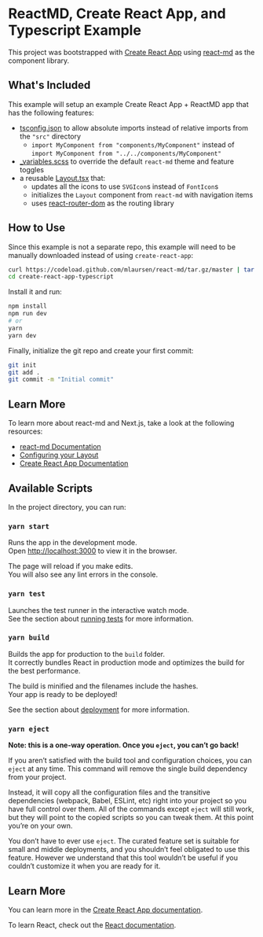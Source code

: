 # ReactMD, Create React App, and Typescript Example

This project was bootstrapped with
[Create React App](https://github.com/facebook/create-react-app) using
[react-md](https://react-md.dev) as the component library.

## What's Included

This example will setup an example Create React App + ReactMD app that has the
following features:

- [tsconfig.json](./tsconfig.json) to allow absolute imports instead of relative
  imports from the `"src"` directory
  - `import MyComponent from "components/MyComponent"` instead of
    `import MyComponent from "../../components/MyComponent"`
- [\_variables.scss](./src/_variables.scss) to override the default `react-md`
  theme and feature toggles
- a reusable [Layout.tsx](./src/components/Layout/Layout.tsx) that:
  - updates all the icons to use `SVGIcon`s instead of `FontIcon`s
  - initializes the `Layout` component from `react-md` with navigation items
  - uses [react-router-dom](https://www.npmjs.com/package/react-router-dom) as
    the routing library

## How to Use

Since this example is not a separate repo, this example will need to be manually
downloaded instead of using `create-react-app`:

```bash
curl https://codeload.github.com/mlaursen/react-md/tar.gz/master | tar -xz --strip=2 react-md-master/examples/create-react-app-typescript
cd create-react-app-typescript
```

Install it and run:

```sh
npm install
npm run dev
# or
yarn
yarn dev
```

Finally, initialize the git repo and create your first commit:

```sh
git init
git add .
git commit -m "Initial commit"
```

## Learn More

To learn more about react-md and Next.js, take a look at the following
resources:

- [react-md Documentation](https://react-md.dev)
- [Configuring your Layout](https://react-md.dev/guides/configuring-your-layout)
- [Create React App Documentation](https://create-react-app.dev/)

## Available Scripts

In the project directory, you can run:

### `yarn start`

Runs the app in the development mode.<br /> Open
[http://localhost:3000](http://localhost:3000) to view it in the browser.

The page will reload if you make edits.<br /> You will also see any lint errors
in the console.

### `yarn test`

Launches the test runner in the interactive watch mode.<br /> See the section
about
[running tests](https://facebook.github.io/create-react-app/docs/running-tests)
for more information.

### `yarn build`

Builds the app for production to the `build` folder.<br /> It correctly bundles
React in production mode and optimizes the build for the best performance.

The build is minified and the filenames include the hashes.<br /> Your app is
ready to be deployed!

See the section about
[deployment](https://facebook.github.io/create-react-app/docs/deployment) for
more information.

### `yarn eject`

**Note: this is a one-way operation. Once you `eject`, you can’t go back!**

If you aren’t satisfied with the build tool and configuration choices, you can
`eject` at any time. This command will remove the single build dependency from
your project.

Instead, it will copy all the configuration files and the transitive
dependencies (webpack, Babel, ESLint, etc) right into your project so you have
full control over them. All of the commands except `eject` will still work, but
they will point to the copied scripts so you can tweak them. At this point
you’re on your own.

You don’t have to ever use `eject`. The curated feature set is suitable for
small and middle deployments, and you shouldn’t feel obligated to use this
feature. However we understand that this tool wouldn’t be useful if you couldn’t
customize it when you are ready for it.

## Learn More

You can learn more in the
[Create React App documentation](https://facebook.github.io/create-react-app/docs/getting-started).

To learn React, check out the [React documentation](https://reactjs.org/).
